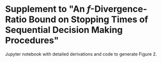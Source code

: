 # Supplement to "An $f$-Divergence-Ratio Bound on Stopping Times of Sequential Decision Making Procedures"

Jupyter notebook with detailed derivations and code to generate Figure 2.
